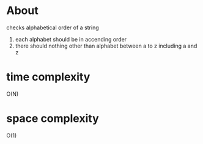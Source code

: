 # About

checks alphabetical order of a string
1. each alphabet should be in accending order
2. there should nothing other than alphabet
    between a to z including a and z

# time complexity

O(N)

# space complexity

O(1)